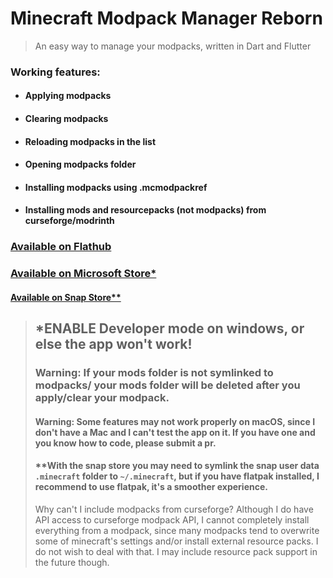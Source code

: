 # Minecraft Modpack Manager Reborn
> An easy way to manage your modpacks, written in Dart and Flutter
### Working features:
* #### Applying modpacks
* #### Clearing modpacks
* #### Reloading modpacks in the list
* #### Opening modpacks folder
* #### Installing modpacks using .mcmodpackref
* #### Installing mods and resourcepacks (not modpacks) from curseforge/modrinth


### [Available on Flathub](https://flathub.org/apps/details/dev.mrquantumoff.mcmodpackmanager)
### [Available on Microsoft Store*](https://www.microsoft.com/store/apps/9NLT70M0TVD0)

#### [Available on Snap Store**](https://snapcraft.io/mcmodpackmanager)

> ## *ENABLE Developer mode on windows, or else the app won't work!
> ### Warning: If your mods folder is not symlinked to modpacks/<anything> your mods folder will be deleted after you apply/clear your modpack.
> #### Warning: Some features may not work properly on macOS, since I don't have a Mac and I can't test the app on it. If you have one and you know how to code, please submit a pr.
> #### **With the snap store you may need to symlink the snap user data `.minecraft` folder to `~/.minecraft`, but if you have flatpak installed, I recommend to use flatpak, it's a smoother experience.
> Why can't I include modpacks from curseforge? Although I do have API access to curseforge modpack API, I cannot completely install everything from a modpack, since many modpacks tend to overwrite some of minecraft's settings and/or install external resource packs. I do not wish to deal with that. I may include resource pack support in the future though.